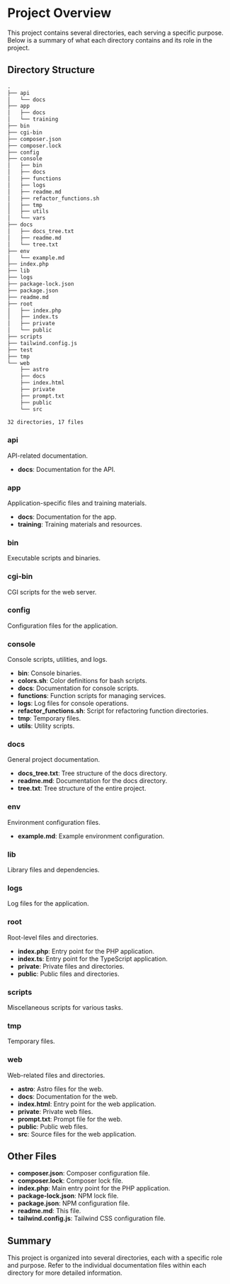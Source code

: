 # Project Overview

This project contains several directories, each serving a specific purpose. Below is a summary of what each directory contains and its role in the project.

## Directory Structure

```txt
.
├── api
│   └── docs
├── app
│   ├── docs
│   └── training
├── bin
├── cgi-bin
├── composer.json
├── composer.lock
├── config
├── console
│   ├── bin
│   ├── docs
│   ├── functions
│   ├── logs
│   ├── readme.md
│   ├── refactor_functions.sh
│   ├── tmp
│   ├── utils
│   └── vars
├── docs
│   ├── docs_tree.txt
│   ├── readme.md
│   └── tree.txt
├── env
│   └── example.md
├── index.php
├── lib
├── logs
├── package-lock.json
├── package.json
├── readme.md
├── root
│   ├── index.php
│   ├── index.ts
│   ├── private
│   └── public
├── scripts
├── tailwind.config.js
├── test
├── tmp
└── web
    ├── astro
    ├── docs
    ├── index.html
    ├── private
    ├── prompt.txt
    ├── public
    └── src

32 directories, 17 files
```

### api

API-related documentation.

- **docs**: Documentation for the API.

### app

Application-specific files and training materials.

- **docs**: Documentation for the app.
- **training**: Training materials and resources.

### bin

Executable scripts and binaries.

### cgi-bin

CGI scripts for the web server.

### config

Configuration files for the application.

### console

Console scripts, utilities, and logs.

- **bin**: Console binaries.
- **colors.sh**: Color definitions for bash scripts.
- **docs**: Documentation for console scripts.
- **functions**: Function scripts for managing services.
- **logs**: Log files for console operations.
- **refactor_functions.sh**: Script for refactoring function directories.
- **tmp**: Temporary files.
- **utils**: Utility scripts.

### docs

General project documentation.

- **docs_tree.txt**: Tree structure of the docs directory.
- **readme.md**: Documentation for the docs directory.
- **tree.txt**: Tree structure of the entire project.

### env

Environment configuration files.

- **example.md**: Example environment configuration.

### lib

Library files and dependencies.

### logs

Log files for the application.

### root

Root-level files and directories.

- **index.php**: Entry point for the PHP application.
- **index.ts**: Entry point for the TypeScript application.
- **private**: Private files and directories.
- **public**: Public files and directories.

### scripts

Miscellaneous scripts for various tasks.

### tmp

Temporary files.

### web

Web-related files and directories.

- **astro**: Astro files for the web.
- **docs**: Documentation for the web.
- **index.html**: Entry point for the web application.
- **private**: Private web files.
- **prompt.txt**: Prompt file for the web.
- **public**: Public web files.
- **src**: Source files for the web application.

## Other Files

- **composer.json**: Composer configuration file.
- **composer.lock**: Composer lock file.
- **index.php**: Main entry point for the PHP application.
- **package-lock.json**: NPM lock file.
- **package.json**: NPM configuration file.
- **readme.md**: This file.
- **tailwind.config.js**: Tailwind CSS configuration file.

## Summary

This project is organized into several directories, each with a specific role and purpose. Refer to the individual documentation files within each directory for more detailed information.
